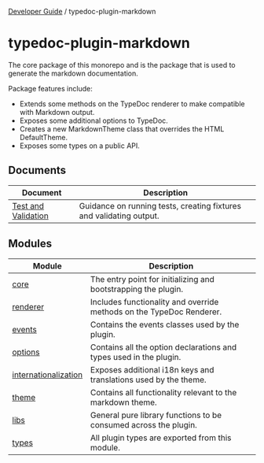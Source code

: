 [Developer Guide](../README.md) / typedoc-plugin-markdown

# typedoc-plugin-markdown

The core package of this monorepo and is the package that is used to generate the markdown documentation.

Package features include:

- Extends some methods on the TypeDoc renderer to make compatible with Markdown output.
- Exposes some additional options to TypeDoc.
- Creates a new MarkdownTheme class that overrides the HTML DefaultTheme.
- Exposes some types on a public API.

## Documents

| Document | Description |
| ------ | ------ |
| [Test and Validation](documents/Test-and-Validation.md) | Guidance on running tests, creating fixtures and validating output. |

## Modules

| Module | Description |
| ------ | ------ |
| [core](core/README.md) | The entry point for initializing and bootstrapping the plugin. |
| [renderer](renderer/README.md) | Includes functionality and override methods on the TypeDoc Renderer. |
| [events](events/README.md) | Contains the events classes used by the plugin. |
| [options](options/README.md) | Contains all the option declarations and types used in the plugin. |
| [internationalization](internationalization/README.md) | Exposes additional i18n keys and translations used by the theme. |
| [theme](theme/README.md) | Contains all functionality relevant to the markdown theme. |
| [libs](libs/README.md) | General pure library functions to be consumed across the plugin. |
| [types](types/README.md) | All plugin types are exported from this module. |
